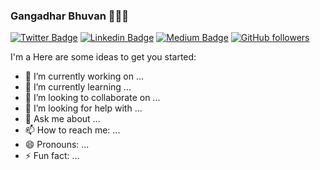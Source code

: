 ### Gangadhar Bhuvan 👋👨‍💻

[![Twitter Badge](https://img.shields.io/badge/-@gangadharbhuvan-1ca0f1?style=flat-square&labelColor=1ca0f1&logo=twitter&logoColor=white&link=https://twitter.com/GangadharBhuvan)](https://twitter.com/GangadharBhuvan) [![Linkedin Badge](https://img.shields.io/badge/-gangadharbhuvan-blue?style=flat-square&logo=Linkedin&logoColor=white&link=https://medium.com/@gangadharbhuvan1)](https://medium.com/@gangadharbhuvan1) [![Medium Badge](https://img.shields.io/badge/-@gangadharbhuvan-03a57a?style=flat-square&labelColor=000000&logo=Medium&link=https://medium.com/@gangadharbhuvan1)](https://medium.com/@gangadharbhuvan1)
[![GitHub followers](https://img.shields.io/github/followers/sakshamtaneja21?label=Follow&style=social)](https://github.com/Gangadharbhuvan?tab=follow)




I'm a 
Here are some ideas to get you started:

- 🔭 I’m currently working on ...
- 🌱 I’m currently learning ...
- 👯 I’m looking to collaborate on ...
- 🤔 I’m looking for help with ...
- 💬 Ask me about ...
- 📫 How to reach me: ...
- 😄 Pronouns: ...
- ⚡ Fun fact: ...
